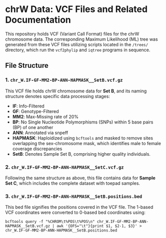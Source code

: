# chrW Data: VCF Files and Related Documentation

This repository holds VCF (Variant Call Format) files for the chrW chromosome data. The corresponding Maximum Likelihood (ML) tree was generated from these VCF files utilizing scripts located in the `/trees/` directory, which run the `vcf2phylip` and `iqtree` programs in sequence.

## File Structure

### 1. `chr_W.IF-GF-MM2-BP-ANN-HAPMASK__SetB.vcf.gz`

This VCF file holds chrW chromosome data for **Set B**, and its naming structure denotes specific data processing stages:

- **IF**: Info-Filtered
- **GF**: Genotype-Filtered
- **MM2**: Max-Missing rate of 20%
- **BP**: No Single Nucleotide Polymorphisms (SNPs) within 5 base pairs (BP) of one another
- **ANN**: Annotated via snpeff
- **HAPMASK**: Haploidized using `bcftools` and masked to remove sites overlapping the sex-chromosome mask, which identifies male to female coverage discrepancies
- **SetB**: Denotes Sample Set B, comprising higher quality individuals. 

### 2. `chr_W.IF-GF-MM2-BP-ANN-HAPMASK__SetC.vcf.gz`

Following the same structure as above, this file contains data for **Sample Set C**, which includes the complete dataset with toepad samples.

### 3. `chr_W.IF-GF-MM2-BP-ANN-HAPMASK__SetB.positions.bed`

This bed file signifies the positions covered in the VCF file. The 1-based VCF coordinates were converted to 0-based bed coordinates using:

`bcftools query -f "%CHROM\t%POS\t%POS\n" chr_W.IF-GF-MM2-BP-ANN-HAPMASK__SetB.vcf.gz | awk '{OFS="\t"}{print $1, $2-1, $3}' > chr_W.IF-GF-MM2-BP-ANN-HAPMASK__SetB.positions.bed`

